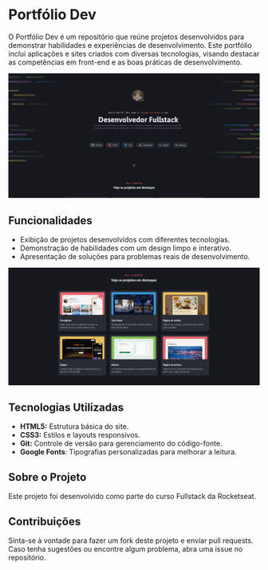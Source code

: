 # Portfólio Dev
O Portfólio Dev é um repositório que reúne projetos desenvolvidos para demonstrar habilidades e experiências de desenvolvimento. Este portfólio inclui aplicações e sites criados com diversas tecnologias, visando destacar as competências em front-end e as boas práticas de desenvolvimento.

<img src="/assets/image-1.png" width="650px" height="auto">


## Funcionalidades
- Exibição de projetos desenvolvidos com diferentes tecnologias.
- Demonstração de habilidades com um design limpo e interativo.
- Apresentação de soluções para problemas reais de desenvolvimento.

<img src="/assets/image-2.png" width="650px" height="auto">


## Tecnologias Utilizadas
- **HTML5:** Estrutura básica do site.
- **CSS3:** Estilos e layouts responsivos.
- **Git:** Controle de versão para gerenciamento do código-fonte.
- **Google Fonts**: Tipografias personalizadas para melhorar a leitura.

## Sobre o Projeto
Este projeto foi desenvolvido como parte do curso Fullstack da Rocketseat.

## Contribuições
Sinta-se à vontade para fazer um fork deste projeto e enviar pull requests. Caso tenha sugestões ou encontre algum problema, abra uma issue no repositório.
